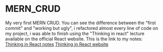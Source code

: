 # MERN_CRUD

<div>My very first MERN CRUD. You can see the difference between the "first commit" and "working but ugly", i refactored almost every line of code on my project, i was able to finish using the "Thinking in react" lecture available on the official React website. This is the link to my notes:</div>
<a href="https://square-aragon-763.notion.site/Thinking-in-React-d66ac7e3cadf409b9779b5f8a995bd73?pvs=4">Thinking in React notes</a>
<a href="https://react.dev/learn/thinking-in-react">Thinking in React website</a>
